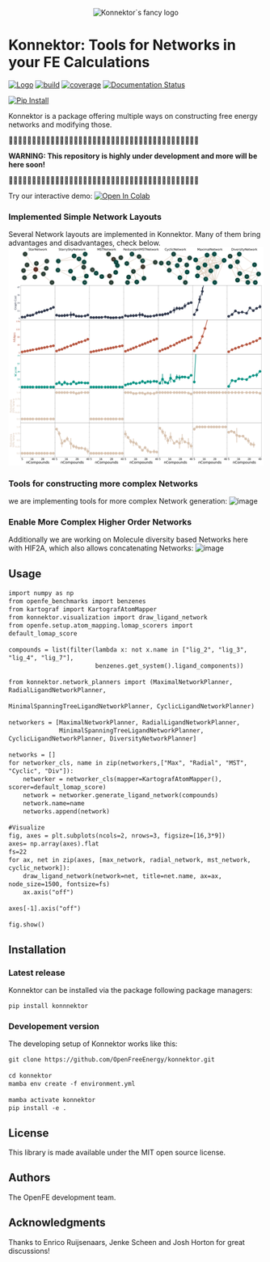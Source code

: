 <p align="center">
    <picture align="center">
      <source media="(prefers-color-scheme: dark)" srcset="https://github.com/OpenFreeEnergy/konnektor/blob/36fc908f89777b8d67ce837a354adc699de6f405/.img/konnektor_logo_style5.png">
      <source media="(prefers-color-scheme: light)" srcset="https://github.com/OpenFreeEnergy/konnektor/blob/36fc908f89777b8d67ce837a354adc699de6f405/.img/konnektor_logo_style4.png">
      <img alt="Konnektor`s fancy logo" src="https://github.com/OpenFreeEnergy/konnektor/blob/36fc908f89777b8d67ce837a354adc699de6f405/.img/konnektor_logo_style4.png" width=35% >
    </picture>
</p>


Konnektor: Tools for Networks in your FE Calculations
====================================================================

[//]: # (Badges)
[![Logo](https://img.shields.io/badge/OSMF-OpenFreeEnergy-%23002f4a)](https://openfree.energy/)
[![build](https://github.com/OpenFreeEnergy/konnektor/actions/workflows/ci.yaml/badge.svg)](https://github.com/OpenFreeEnergy/konnektor/actions/workflows/ci.yaml)
[![coverage](https://codecov.io/gh/OpenFreeEnergy/konnektor/branch/main/graph/badge.svg)](https://codecov.io/gh/OpenFreeEnergy/konnektor)
[![Documentation Status](https://readthedocs.org/projects/konnektor/badge/?version=latest)](https://konnektor.readthedocs.io/en/latest/?badge=latest)

[![Pip Install](https://img.shields.io/badge/pip%20install-konnektor-d9c4b1)](https://pypi.org/project/konnektor/)

Konnektor is a package offering multiple ways on constructing free energy networks and modifying those.

👷👷👷👷👷👷👷👷👷👷👷👷👷👷👷👷👷👷👷👷👷👷👷👷👷👷👷👷👷👷👷👷👷👷👷👷👷👷👷👷👷

**WARNING: This repository is highly under development and more will be here soon!** 

👷👷👷👷👷👷👷👷👷👷👷👷👷👷👷👷👷👷👷👷👷👷👷👷👷👷👷👷👷👷👷👷👷👷👷👷👷👷👷👷👷



Try our interactive demo: [![Open In Colab](https://colab.research.google.com/assets/colab-badge.svg)](https://colab.research.google.com/github/OpenFreeEnergy/konnektor/blob/main/examples/konnektor_example.ipynb#scrollTo=GU32PaMkzD7x)


### Implemented Simple Network Layouts
Several Network layouts are implemented in Konnektor. Many of them bring 
advantages and disadvantages, check below.
![](.img/Network_Overview.png)

### Tools for constructing more complex Networks
we are implementing tools for more complex Network generation:
![image](https://github.com/OpenFreeEnergy/konnektor/assets/12428005/5fbb253c-f0d3-41bf-bd92-f520b1363b6d)

### Enable More Complex Higher Order Networks
Additionally we are working on Molecule diversity based Networks here with HIF2A, which also allows concatenating Networks:
![image](https://github.com/OpenFreeEnergy/konnektor/assets/12428005/c4ee0b63-7580-4825-b0cb-dc076e4cb9f4)


## Usage
```python3
import numpy as np
from openfe_benchmarks import benzenes
from kartograf import KartografAtomMapper
from konnektor.visualization import draw_ligand_network
from openfe.setup.atom_mapping.lomap_scorers import default_lomap_score

compounds = list(filter(lambda x: not x.name in ["lig_2", "lig_3", "lig_4", "lig_7"],
                        benzenes.get_system().ligand_components))

from konnektor.network_planners import (MaximalNetworkPlanner, RadialLigandNetworkPlanner,
                                        MinimalSpanningTreeLigandNetworkPlanner, CyclicLigandNetworkPlanner)

networkers = [MaximalNetworkPlanner, RadialLigandNetworkPlanner,
              MinimalSpanningTreeLigandNetworkPlanner, CyclicLigandNetworkPlanner, DiversityNetworkPlanner]

networks = []
for networker_cls, name in zip(networkers,["Max", "Radial", "MST", "Cyclic", "Div"]):
    networker = networker_cls(mapper=KartografAtomMapper(), scorer=default_lomap_score)
    network = networker.generate_ligand_network(compounds)
    network.name=name
    networks.append(network)

#Visualize
fig, axes = plt.subplots(ncols=2, nrows=3, figsize=[16,3*9])
axes= np.array(axes).flat
fs=22
for ax, net in zip(axes, [max_network, radial_network, mst_network, cyclic_network]):
    draw_ligand_network(network=net, title=net.name, ax=ax, node_size=1500, fontsize=fs)
    ax.axis("off")

axes[-1].axis("off")

fig.show()
```


## Installation

### Latest release
Konnektor can be installed via the package following package managers:

```shell
pip install konnnektor
```

### Developement version
The developing setup of Konnektor works like this:

```shell
git clone https://github.com/OpenFreeEnergy/konnektor.git

cd konnektor
mamba env create -f environment.yml

mamba activate konnektor
pip install -e .

```

## License
This library is made available under the MIT open source license.

## Authors

The OpenFE development team.

## Acknowledgments
Thanks to Enrico Ruijsenaars, Jenke Scheen and Josh Horton for great discussions!
